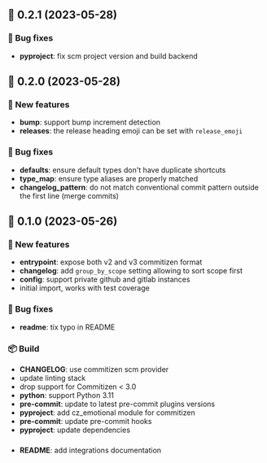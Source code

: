 ## 🚀 0.2.1 (2023-05-28)

### 🐛 Bug fixes

- **pyproject**: fix scm project version and build backend


## 🚀 0.2.0 (2023-05-28)

### 💫 New features

- **bump**: support bump increment detection
- **releases**: the release heading emoji can be set with `release_emoji`

### 🐛 Bug fixes

- **defaults**: ensure default types don't have duplicate shortcuts
- **type_map**: ensure type aliases are properly matched
- **changelog_pattern**: do not match conventional commit pattern outside the first line (merge commits)


## 🚀 0.1.0 (2023-05-26)

### 💫 New features

- **entrypoint**: expose both v2 and v3 commitizen format
- **changelog**: add `group_by_scope` setting allowing to sort scope first
- **config**: support private github and gitlab instances
- initial import, works with test coverage

### 🐛 Bug fixes

- **readme**: tix typo in README

### 📦 Build

- **CHANGELOG**: use commitizen scm provider
- update linting stack
- drop support for Commitizen < 3.0
- **python**: support Python 3.11
- **pre-commit**: update to latest pre-commit plugins versions
- **pyproject**: add cz_emotional module for commitizen
- **pre-commit**: update pre-commit hooks
- **pyproject**: update dependencies

###  

- **README**: add integrations documentation

